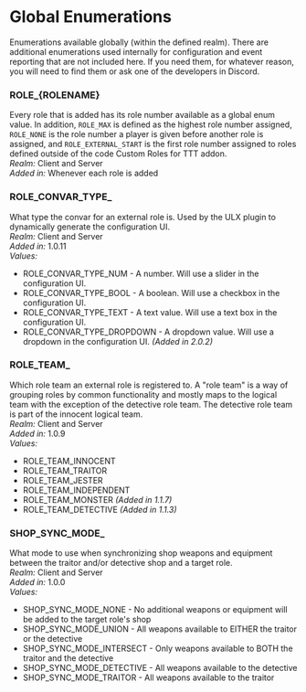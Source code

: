 # Global Enumerations
Enumerations available globally (within the defined realm). There are additional enumerations used internally for configuration and event reporting that are not included here. If you need them, for whatever reason, you will need to find them or ask one of the developers in Discord.

### ROLE_{ROLENAME}
Every role that is added has its role number available as a global enum value. In addition, `ROLE_MAX` is defined as the highest role number assigned, `ROLE_NONE` is the role number a player is given before another role is assigned, and `ROLE_EXTERNAL_START` is the first role number assigned to roles defined outside of the code Custom Roles for TTT addon.\
*Realm:* Client and Server\
*Added in:* Whenever each role is added

### ROLE_CONVAR_TYPE_
What type the convar for an external role is. Used by the ULX plugin to dynamically generate the configuration UI.\
*Realm:* Client and Server\
*Added in:* 1.0.11\
*Values:*
- ROLE_CONVAR_TYPE_NUM - A number. Will use a slider in the configuration UI.
- ROLE_CONVAR_TYPE_BOOL - A boolean. Will use a checkbox in the configuration UI.
- ROLE_CONVAR_TYPE_TEXT - A text value. Will use a text box in the configuration UI.
- ROLE_CONVAR_TYPE_DROPDOWN - A dropdown value. Will use a dropdown in the configuration UI. *(Added in 2.0.2)*

### ROLE_TEAM_
Which role team an external role is registered to. A "role team" is a way of grouping roles by common functionality and mostly maps to the logical team with the exception of the detective role team. The detective role team is part of the innocent logical team.\
*Realm:* Client and Server\
*Added in:* 1.0.9\
*Values:*
- ROLE_TEAM_INNOCENT
- ROLE_TEAM_TRAITOR
- ROLE_TEAM_JESTER
- ROLE_TEAM_INDEPENDENT
- ROLE_TEAM_MONSTER *(Added in 1.1.7)*
- ROLE_TEAM_DETECTIVE *(Added in 1.1.3)*

### SHOP_SYNC_MODE_
What mode to use when synchronizing shop weapons and equipment between the traitor and/or detective shop and a target role.\
*Realm:* Client and Server\
*Added in:* 1.0.0\
*Values:*
- SHOP_SYNC_MODE_NONE - No additional weapons or equipment will be added to the target role's shop
- SHOP_SYNC_MODE_UNION - All weapons available to EITHER the traitor or the detective
- SHOP_SYNC_MODE_INTERSECT - Only weapons available to BOTH the traitor and the detective
- SHOP_SYNC_MODE_DETECTIVE - All weapons available to the detective
- SHOP_SYNC_MODE_TRAITOR - All weapons available to the traitor